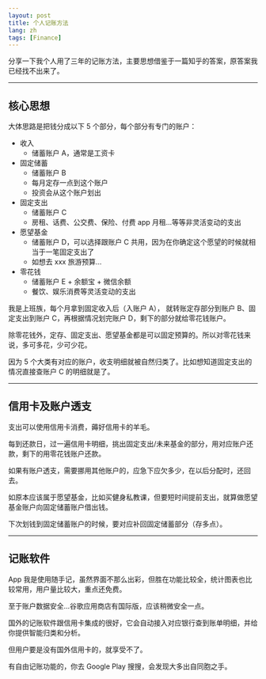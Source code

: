 ```yaml
---
layout: post
title: 个人记账方法
lang: zh
tags: [Finance]
---
```


分享一下我个人用了三年的记账方法，主要思想借鉴于一篇知乎的答案，原答案我已经找不出来了。

---

## 核心思想

大体思路是把钱分成以下 5 个部分，每个部分有专门的账户：
 * 收入
    * 储蓄账户 A，通常是工资卡
 * 固定储蓄
    * 储蓄账户 B
    * 每月定存一点到这个账户
    * 投资会从这个账户划出
 * 固定支出
    * 储蓄账户 C
    * 房租、话费、公交费、保险、付费 app 月租...等等非灵活变动的支出
 * 愿望基金
    * 储蓄账户 D，可以选择跟账户 C 共用，因为在你确定这个愿望的时候就相当于一笔固定支出了
    * 如想去 xxx 旅游预算...
 * 零花钱
    * 储蓄账户 E + 余额宝 + 微信余额
    * 餐饮、娱乐消费等灵活变动的支出

我是上班族，每个月拿到固定收入后（入账户 A），
就转账定存部分到账户 B、固定支出到账户 C，再根据情况划完账户 D，剩下的部分就给零花钱账户。

除零花钱外，定存、固定支出、愿望基金都是可以固定预算的。所以对零花钱来说，多可多花，少可少花。

因为 5 个大类有对应的账户，收支明细就被自然归类了。比如想知道固定支出的情况直接查账户 C 的明细就是了。

---

## 信用卡及账户透支

支出可以使用信用卡消费，薅好信用卡的羊毛。

每到还款日，过一遍信用卡明细，挑出固定支出/未来基金的部分，用对应账户还款，剩下的用零花钱账户还款。

如果有账户透支，需要挪用其他账户的，应急下应欠多少，在以后分配时，还回去。

如原本应该属于愿望基金，比如买健身私教课，但要短时间提前支出，就算做愿望基金账户向固定储蓄账户借出钱。

下次划钱到固定储蓄账户的时候，要对应补回固定储蓄部分（存多点）。

---

## 记账软件

App 我是使用随手记，虽然界面不那么出彩，但胜在功能比较全，统计图表也比较常用，用户量比较大，重点还免费。

至于账户数据安全...谷歌应用商店有国际版，应该稍微安全一点。

国外的记账软件跟信用卡集成的很好，它会自动接入对应银行查到账单明细，并给你提供智能归类和分析。

但用户要是没有国外信用卡的，就享受不了。

有自由记账功能的，你去 Google Play 搜搜，会发现大多出自同胞之手。
